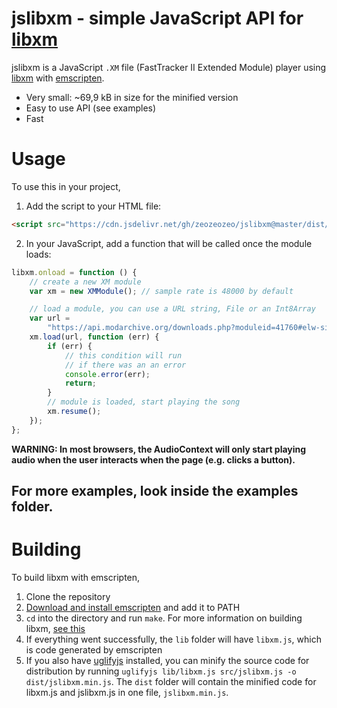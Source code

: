 # jslibxm - simple JavaScript API for [libxm](https://github.com/Artefact2/libxm)

jslibxm is a JavaScript `.XM` file (FastTracker II Extended Module) player using [libxm](https://github.com/Artefact2/libxm) with [emscripten](https://emscripten.org/).

-   Very small: ~69,9 kB in size for the minified version
-   Easy to use API (see examples)
-   Fast

# Usage

To use this in your project,

1. Add the script to your HTML file:

```html
<script src="https://cdn.jsdelivr.net/gh/zeozeozeo/jslibxm@master/dist/jslibxm.min.js"></script>
```

2. In your JavaScript, add a function that will be called once the module loads:

```js
libxm.onload = function () {
    // create a new XM module
    var xm = new XMModule(); // sample rate is 48000 by default

    // load a module, you can use a URL string, File or an Int8Array
    var url =
        "https://api.modarchive.org/downloads.php?moduleid=41760#elw-sick.xm";
    xm.load(url, function (err) {
        if (err) {
            // this condition will run
            // if there was an an error
            console.error(err);
            return;
        }
        // module is loaded, start playing the song
        xm.resume();
    });
};
```

**WARNING: In most browsers, the AudioContext will only start playing audio when the user interacts when the page (e.g. clicks a button).**

## For more examples, look inside the examples folder.

# Building

To build libxm with emscripten,

1.  Clone the repository
2.  [Download and install emscripten](https://emscripten.org/docs/getting_started/downloads.html) and add it to PATH
3.  `cd` into the directory and run `make`. For more information on building libxm, [see this](https://github.com/Artefact2/libxm/blob/master/BUILDING.md)
4.  If everything went successfully, the `lib` folder will have `libxm.js`, which is code generated by emscripten
5.  If you also have [uglifyjs](https://www.npmjs.com/package/uglify-js) installed, you can minify the source code for distribution by running `uglifyjs lib/libxm.js src/jslibxm.js -o dist/jslibxm.min.js`. The `dist` folder will contain the minified code for libxm.js and jslibxm.js in one file, `jslibxm.min.js`.
